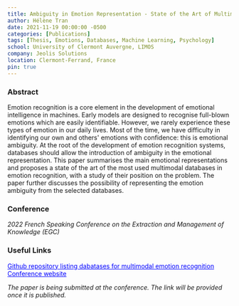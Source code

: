 ```yaml
---
title: Ambiguity in Emotion Representation - State of the Art of Multimodal Databases (paper in French)
author: Hélène Tran
date: 2021-11-19 00:00:00 -0500
categories: [Publications]
tags: [Thesis, Emotions, Databases, Machine Learning, Psychology]
school: University of Clermont Auvergne, LIMOS
company: Jeolis Solutions
location: Clermont-Ferrand, France
pin: true
---
```


### Abstract 
Emotion recognition is a core element in the development of emotional intelligence in machines. Early models are designed to recognise full-blown emotions which are easily identifiable. However, we rarely experience these types of emotion in our daily lives. Most of the time, we have difficulty in identifying our own and others' emotions with confidence: this is emotional ambiguity. At the root of the development of emotion recognition systems, databases should allow the introduction of ambiguity in the emotional representation. This paper summarises the main emotional representations and proposes a state of the art of the most used multimodal databases in emotion recognition, with a study of their position on the problem. The paper further discusses the possibility of representing the emotion ambiguity from the selected databases.
 
### Conference
_2022 French Speaking Conference on the Extraction and Management of Knowledge (EGC)_

### Useful Links
<a class="post-tag" style="color:Blue" href="https://github.com/helenetran3/SOTA-Multimodal-Emotion-Recognition">Github repository listing dabatases for multimodal emotion recognition</a>
<a class="post-tag" style="color:Blue" href="https://egc2022.univ-tours.fr/">Conference website</a>

_The paper is being submitted at the conference. The link will be provided once it is published._
